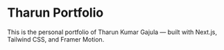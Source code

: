 # Tharun Portfolio

This is the personal portfolio of Tharun Kumar Gajula — built with Next.js, Tailwind CSS, and Framer Motion.
